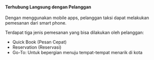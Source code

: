 #### Terhubung Langsung dengan Pelanggan

Dengan menggunakan mobile apps, pelanggan taksi dapat melakukan pemesanan dari smart phone. 

Terdapat tiga jenis pemesanan yang bisa dilakukan oleh pelanggan:

- Quick Book (Pesan Cepat)
- Reservation (Reservasi)
- Go-To: Untuk bepergian menuju tempat-tempat menarik di kota